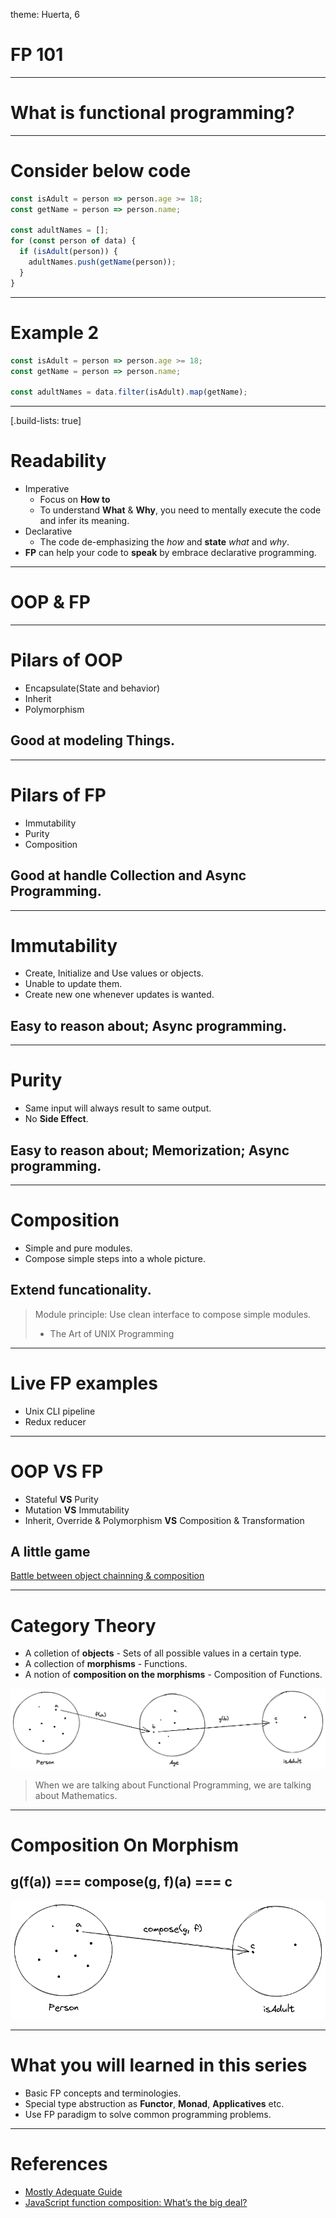 theme: Huerta, 6

# FP 101

---

# What is functional programming?

---

# Consider below code

```javascript
const isAdult = person => person.age >= 18;
const getName = person => person.name;

const adultNames = [];
for (const person of data) {
  if (isAdult(person)) {
    adultNames.push(getName(person));
  }
}
```

---

# Example 2

```javascript
const isAdult = person => person.age >= 18;
const getName = person => person.name;

const adultNames = data.filter(isAdult).map(getName);
```

---
[.build-lists: true]

# Readability

* Imperative
  - Focus on __How to__
  - To understand __What__ & __Why__, you need to mentally execute the code and infer its meaning.
* Declarative
  - The code de-emphasizing the _how_ and __state__ _what_ and _why_.
* __FP__ can help your code to __speak__ by embrace declarative programming.

---

# OOP & FP

---

# Pilars of OOP
* Encapsulate(State and behavior)
* Inherit
* Polymorphism

## Good at modeling __Things__.

---

# Pilars of FP
* Immutability
* Purity
* Composition

## Good at handle __Collection__ and __Async Programming__.

---

# Immutability
* Create, Initialize and Use values or objects.
* Unable to update them.
* Create new one whenever updates is wanted.

## Easy to reason about; Async programming.

---

# Purity
* Same input will always result to same output.
* No __Side Effect__.

## Easy to reason about; Memorization; Async programming.

---

# Composition
* Simple and pure modules.
* Compose simple steps into a whole picture.

## Extend funcationality.

> Module principle: Use clean interface to compose simple modules.
> - The Art of UNIX Programming

---

# Live FP examples
* Unix CLI pipeline
* Redux reducer

---

# OOP VS FP
* Stateful __VS__ Purity
* Mutation __VS__ Immutability
* Inherit, Override & Polymorphism __VS__ Composition & Transformation

## A little game

[Battle between object chainning & composition](https://codepen.io/crusoexia/pen/MWQqdXv)

---

# Category Theory
* A colletion of __objects__ - Sets of all possible values in a certain type.
* A collection of __morphisms__ - Functions.
* A notion of __composition on the morphisms__ - Composition of Functions.

![inline](./category-theory.png)

> When we are talking about Functional Programming, we are talking about Mathematics.

---

# Composition On Morphism
## g(f(a)) === compose(g, f)(a) === c

![inline](./category-theory-composition.png)

---

# What you will learned in this series
* Basic FP concepts and terminologies.
* Special type abstruction as __Functor__, __Monad__, __Applicatives__ etc.
* Use FP paradigm to solve common programming problems.

---

# References
* [Mostly Adequate Guide](https://mostly-adequate.gitbook.io/mostly-adequate-guide)
* [JavaScript function composition: What’s the big deal?](https://jrsinclair.com/articles/2022/javascript-function-composition-whats-the-big-deal/)
